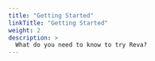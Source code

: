 ```yaml
---
title: "Getting Started"
linkTitle: "Getting Started"
weight: 2
description: >
  What do you need to know to try Reva?
---
```


